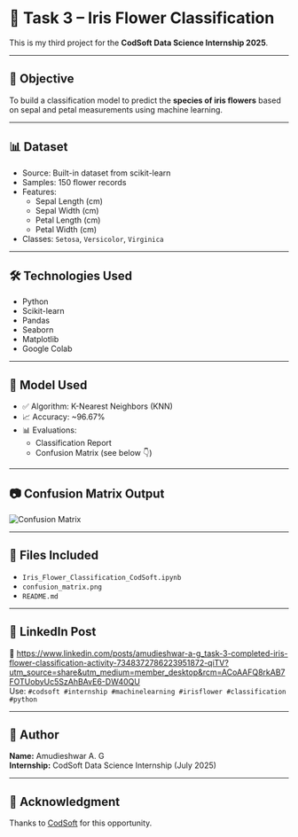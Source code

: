 # 🌸 Task 3 – Iris Flower Classification

This is my third project for the **CodSoft Data Science Internship 2025**.

---

## 📌 Objective

To build a classification model to predict the **species of iris flowers** based on sepal and petal measurements using machine learning.

---

## 📊 Dataset

- Source: Built-in dataset from scikit-learn
- Samples: 150 flower records
- Features:
  - Sepal Length (cm)
  - Sepal Width (cm)
  - Petal Length (cm)
  - Petal Width (cm)
- Classes: `Setosa`, `Versicolor`, `Virginica`

---

## 🛠️ Technologies Used

- Python
- Scikit-learn
- Pandas
- Seaborn
- Matplotlib
- Google Colab

---

## 🚀 Model Used

- ✅ Algorithm: K-Nearest Neighbors (KNN)
- 📈 Accuracy: ~96.67%
- 📊 Evaluations:
  - Classification Report
  - Confusion Matrix (see below 👇)

---

## 📷 Confusion Matrix Output

![Confusion Matrix](confusion_matrix.png)

---

## 📂 Files Included

- `Iris_Flower_Classification_CodSoft.ipynb`
- `confusion_matrix.png`
- `README.md`

---



## 🔗 LinkedIn Post

📢 https://www.linkedin.com/posts/amudieshwar-a-g_task-3-completed-iris-flower-classification-activity-7348372786223951872-qiTV?utm_source=share&utm_medium=member_desktop&rcm=ACoAAFQ8rkAB7FOTUobyUc5SzAhBAvE6-DW40QU  
Use: `#codsoft #internship #machinelearning #irisflower #classification #python`

---

## 👤 Author

**Name:** Amudieshwar A. G  
**Internship:** CodSoft Data Science Internship (July 2025)

---

## 🙏 Acknowledgment

Thanks to [CodSoft](https://www.codsoft.in/) for this opportunity.
